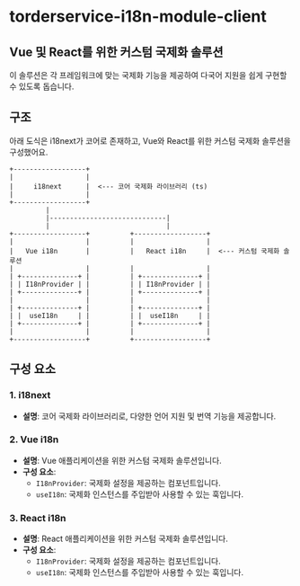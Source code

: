 # torderservice-i18n-module-client

## Vue 및 React를 위한 커스텀 국제화 솔루션

이 솔루션은 각 프레임워크에 맞는 국제화 기능을 제공하여 다국어 지원을 쉽게 구현할 수 있도록 돕습니다.

## 구조

아래 도식은 i18next가 코어로 존재하고, Vue와 React를 위한 커스텀 국제화 솔루션을 구성했어요.

```
+------------------+
|                  |
|     i18next      |  <--- 코어 국제화 라이브러리 (ts)
|                  |
+------------------+
         |
         |-----------------------------|
         |                             |
+------------------+          +------------------+
|                  |          |                  |
|   Vue i18n       |          |   React i18n     |  <--- 커스텀 국제화 솔루션
|                  |          |                  |
| +--------------+ |          | +--------------+ |
| | I18nProvider | |          | | I18nProvider | |
| +--------------+ |          | +--------------+ |
|                  |          |                  |
| +--------------+ |          | +--------------+ |
| |  useI18n     | |          | |  useI18n     | |
| +--------------+ |          | +--------------+ |
|                  |          |                  |
+------------------+          +------------------+
```

## 구성 요소

### 1. i18next

- **설명**: 코어 국제화 라이브러리로, 다양한 언어 지원 및 번역 기능을 제공합니다.

### 2. Vue i18n

- **설명**: Vue 애플리케이션을 위한 커스텀 국제화 솔루션입니다.
- **구성 요소**:
  - `I18nProvider`: 국제화 설정을 제공하는 컴포넌트입니다.
  - `useI18n`: 국제화 인스턴스를 주입받아 사용할 수 있는 훅입니다.

### 3. React i18n

- **설명**: React 애플리케이션을 위한 커스텀 국제화 솔루션입니다.
- **구성 요소**:
  - `I18nProvider`: 국제화 설정을 제공하는 컴포넌트입니다.
  - `useI18n`: 국제화 인스턴스를 주입받아 사용할 수 있는 훅입니다.
